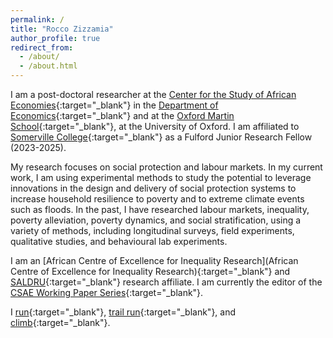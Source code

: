 ```yaml
---
permalink: /
title: "Rocco Zizzamia"
author_profile: true
redirect_from: 
  - /about/
  - /about.html
---
```



I am a post-doctoral researcher at the [Center for the Study of African Economies](https://www.csae.ox.ac.uk/){:target="_blank"} in the [Department of Economics](https://www.economics.ox.ac.uk/){:target="_blank"} and at the [Oxford Martin School](https://www.oxfordmartin.ox.ac.uk/){:target="_blank"}, at the University of Oxford. I am affiliated to [Somerville College](https://www.some.ox.ac.uk/our-people/rocco-zizzamia/){:target="_blank"} as a Fulford  Junior Research Fellow (2023-2025).

My research focuses on social protection and labour markets. In my current work, I am using experimental methods to study the potential to leverage innovations in the design and delivery of social protection systems to increase household resilience to poverty and to extreme climate events such as floods. In the past, I have researched labour markets, inequality, poverty alleviation, poverty dynamics, and social stratification, using a variety of methods, including longitudinal surveys, field experiments, qualitative studies, and behavioural lab experiments. 

I am an [African Centre of Excellence for Inequality Research](African Centre of Excellence for Inequality Research){:target="_blank"} and [SALDRU](https://www.saldru.uct.ac.za/){:target="_blank"} research affiliate. I am currently the editor of the [CSAE Working Paper Series](https://www.csae.ox.ac.uk/working-papers){:target="_blank"}.

I [run](https://www.thepowerof10.info/athletes/profile.aspx?athleteid=1175545){:target="_blank"}, [trail run](https://itra.run/RunnerSpace/RaceResults/ZIZZAMIA.Rocco/4243390){:target="_blank"}, and [climb](https://www.8a.nu/user/rocco-zizzamia){:target="_blank"}. 

